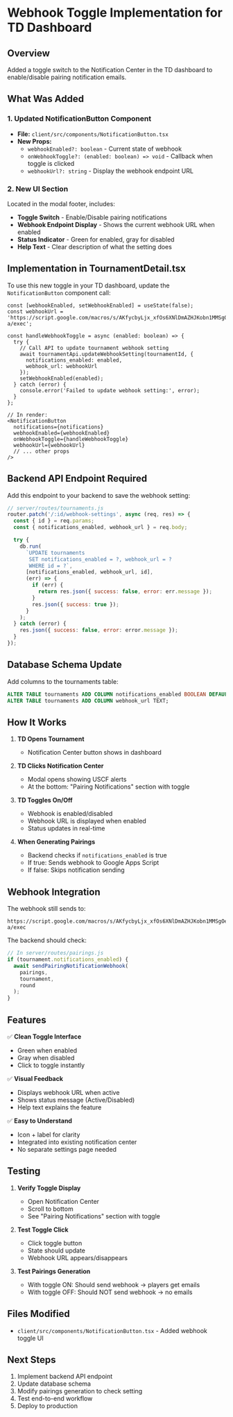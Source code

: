 # Webhook Toggle Implementation for TD Dashboard

## Overview
Added a toggle switch to the Notification Center in the TD dashboard to enable/disable pairing notification emails.

## What Was Added

### 1. **Updated NotificationButton Component**
- **File:** `client/src/components/NotificationButton.tsx`
- **New Props:**
  - `webhookEnabled?: boolean` - Current state of webhook
  - `onWebhookToggle?: (enabled: boolean) => void` - Callback when toggle is clicked
  - `webhookUrl?: string` - Display the webhook endpoint URL

### 2. **New UI Section**
Located in the modal footer, includes:
- **Toggle Switch** - Enable/Disable pairing notifications
- **Webhook Endpoint Display** - Shows the current webhook URL when enabled
- **Status Indicator** - Green for enabled, gray for disabled
- **Help Text** - Clear description of what the setting does

## Implementation in TournamentDetail.tsx

To use this new toggle in your TD dashboard, update the `NotificationButton` component call:

```tsx
const [webhookEnabled, setWebhookEnabled] = useState(false);
const webhookUrl = 'https://script.google.com/macros/s/AKfycbyLjx_xfOs6XNlDmAZHJKobn1MMSgOeRBHJOAS0qNK7HyQEuMm9EdRIxt5f5P6sej-a/exec';

const handleWebhookToggle = async (enabled: boolean) => {
  try {
    // Call API to update tournament webhook setting
    await tournamentApi.updateWebhookSetting(tournamentId, {
      notifications_enabled: enabled,
      webhook_url: webhookUrl
    });
    setWebhookEnabled(enabled);
  } catch (error) {
    console.error('Failed to update webhook setting:', error);
  }
};

// In render:
<NotificationButton
  notifications={notifications}
  webhookEnabled={webhookEnabled}
  onWebhookToggle={handleWebhookToggle}
  webhookUrl={webhookUrl}
  // ... other props
/>
```

## Backend API Endpoint Required

Add this endpoint to your backend to save the webhook setting:

```javascript
// server/routes/tournaments.js
router.patch('/:id/webhook-settings', async (req, res) => {
  const { id } = req.params;
  const { notifications_enabled, webhook_url } = req.body;

  try {
    db.run(
      `UPDATE tournaments 
       SET notifications_enabled = ?, webhook_url = ?
       WHERE id = ?`,
      [notifications_enabled, webhook_url, id],
      (err) => {
        if (err) {
          return res.json({ success: false, error: err.message });
        }
        res.json({ success: true });
      }
    );
  } catch (error) {
    res.json({ success: false, error: error.message });
  }
});
```

## Database Schema Update

Add columns to the tournaments table:

```sql
ALTER TABLE tournaments ADD COLUMN notifications_enabled BOOLEAN DEFAULT 1;
ALTER TABLE tournaments ADD COLUMN webhook_url TEXT;
```

## How It Works

1. **TD Opens Tournament**
   - Notification Center button shows in dashboard
   
2. **TD Clicks Notification Center**
   - Modal opens showing USCF alerts
   - At the bottom: "Pairing Notifications" section with toggle

3. **TD Toggles On/Off**
   - Webhook is enabled/disabled
   - Webhook URL is displayed when enabled
   - Status updates in real-time

4. **When Generating Pairings**
   - Backend checks if `notifications_enabled` is true
   - If true: Sends webhook to Google Apps Script
   - If false: Skips notification sending

## Webhook Integration

The webhook still sends to:
```
https://script.google.com/macros/s/AKfycbyLjx_xfOs6XNlDmAZHJKobn1MMSgOeRBHJOAS0qNK7HyQEuMm9EdRIxt5f5P6sej-a/exec
```

The backend should check:
```javascript
// In server/routes/pairings.js
if (tournament.notifications_enabled) {
  await sendPairingNotificationWebhook(
    pairings,
    tournament,
    round
  );
}
```

## Features

✅ **Clean Toggle Interface**
- Green when enabled
- Gray when disabled
- Click to toggle instantly

✅ **Visual Feedback**
- Displays webhook URL when active
- Shows status message (Active/Disabled)
- Help text explains the feature

✅ **Easy to Understand**
- Icon + label for clarity
- Integrated into existing notification center
- No separate settings page needed

## Testing

1. **Verify Toggle Display**
   - Open Notification Center
   - Scroll to bottom
   - See "Pairing Notifications" section with toggle

2. **Test Toggle Click**
   - Click toggle button
   - State should update
   - Webhook URL appears/disappears

3. **Test Pairings Generation**
   - With toggle ON: Should send webhook → players get emails
   - With toggle OFF: Should NOT send webhook → no emails

## Files Modified

- `client/src/components/NotificationButton.tsx` - Added webhook toggle UI

## Next Steps

1. Implement backend API endpoint
2. Update database schema
3. Modify pairings generation to check setting
4. Test end-to-end workflow
5. Deploy to production


